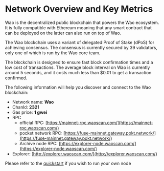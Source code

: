 # Network Overview and Key Metrics

Wao is the decentralized public blockchain that powers the Wao ecosystem. It is fully compatible with Ethereum meaning that any smart contract that can be deployed on the latter can also run on top of Wao.

The Wao blockchain uses a variant of delegated Proof of Stake \(dPoS\) for achieving consensus. The consensus is currently secured by 39 validators, only one of which is run by the Wao core team.

The blockchain is designed to ensure fast block confirmation times and a low cost of transactions. The average block interval on Wao is currently around 5 seconds, and it costs much less than $0.01 to get a transaction confirmed.

The following information will help you discover and connect to the Wao blockchain:   

* Network name: **Wao**
* ChanId: **2321**
* Gas price: **1 gwei**
* RPC
  * official RPC: [https://mainnet-rpc.waoscan.com/](https://mainnet-rpc.waoscan.com/)
  * pocket network RPC: [https://fuse-mainnet.gateway.pokt.network/](https://fuse-mainnet.gateway.pokt.network/)
  * Archive node RPC:  [https://explorer-node.waoscan.com/](https://explorer-node.waoscan.com/)
* Explorer: [http://explorer.waoscan.com/](http://explorer.waoscan.com/)

Please refer to the [quickstart](https://github.com/fkt20/WAONetwork/#using-quickstart) if you wish to run your own node

